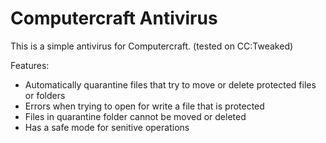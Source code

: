 # Computercraft Antivirus

This is a simple antivirus for Computercraft. (tested on CC:Tweaked)

Features:
- Automatically quarantine files that try to move or delete protected files or folders
- Errors when trying to open for write a file that is protected
- Files in quarantine folder cannot be moved or deleted
- Has a safe mode for senitive operations